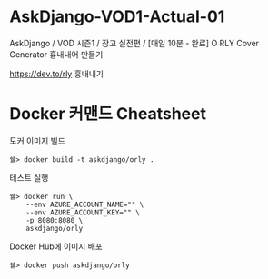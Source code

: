 # AskDjango-VOD1-Actual-01
AskDjango / VOD 시즌1 / 장고 실전편 / [매일 10분 - 완료] O RLY Cover Generator 흉내내어 만들기


https://dev.to/rly 흉내내기


# Docker 커맨드 Cheatsheet

도커 이미지 빌드

```
쉘> docker build -t askdjango/orly .
```

테스트 실행

```
쉘> docker run \
    --env AZURE_ACCOUNT_NAME="" \
    --env AZURE_ACCOUNT_KEY="" \
    -p 8080:8080 \
    askdjango/orly
```

Docker Hub에 이미지 배포

```
쉘> docker push askdjango/orly
```